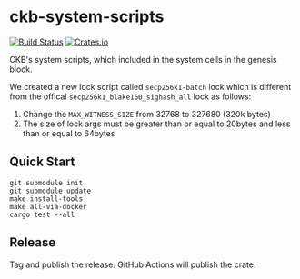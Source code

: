 # ckb-system-scripts

[![Build Status](https://github.com/nervosnetwork/ckb-system-scripts/workflows/CI/badge.svg)](https://github.com/nervosnetwork/ckb-system-scripts/actions)
[![Crates.io](https://img.shields.io/crates/v/ckb-system-scripts)](https://crates.io/crates/ckb-system-scripts)

CKB's system scripts, which included in the system cells in the genesis block.

We created a new lock script called `secp256k1-batch` lock which is different from the offical `secp256k1_blake160_sighash_all` lock as follows:

1. Change the `MAX_WITNESS_SIZE` from 32768 to 327680 (320k bytes)
2. The size of lock args must be greater than or equal to 20bytes and less than or equal to 64bytes

## Quick Start

```
git submodule init
git submodule update
make install-tools
make all-via-docker
cargo test --all
```

## Release

Tag and publish the release. GitHub Actions will publish the crate.

